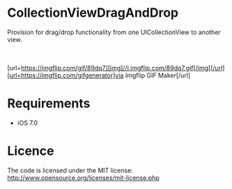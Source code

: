 CollectionViewDragAndDrop
=========================

Provision for drag/drop functionality from one UICollectionView to another view.


<br><br>
[url=https://imgflip.com/gif/89dq7][img]//i.imgflip.com/89dq7.gif[/img][/url][url=https://imgflip.com/gifgenerator]via Imgflip GIF Maker[/url]
<br>



Requirements
==============
- iOS 7.0

Licence
================
The code is licensed under the MIT license: http://www.opensource.org/licenses/mit-license.php
